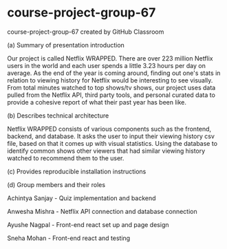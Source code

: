 # course-project-group-67
course-project-group-67 created by GitHub Classroom


(a) Summary of presentation introduction 

Our project is called Netflix WRAPPED. There are over 223 million Netflix users in the world and each user spends a little 3.23 hours per day on average. As the end of the year is coming around, finding out one's stats in relation to viewing history for Netflix would be interesting to see visually. From total minutes watched to top shows/tv shows, our project uses data pulled from the Netflix API, third party tools, and personal curated data to provide a cohesive report of what their past year has been like.

(b) Describes technical architecture 

  Netflix WRAPPED consists of various components such as the frontend, backend, and database. It asks the user to input their viewing history csv file, based on that it comes up with visual statistics. Using the database to identify common shows other viewers that had similar viewing history watched to recommend them to the user. 

(c) Provides reproducible installation instructions 

(d) Group members and their roles

Achintya Sanjay - Quiz implementation and backend

Anwesha Mishra - Netflix API connection and database connection

Ayushe Nagpal - Front-end react set up and page design

Sneha Mohan - Front-end react and testing
